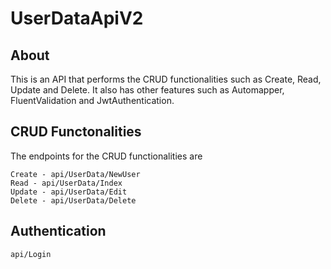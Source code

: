 # UserDataApiV2

## About

This is an API that performs the CRUD functionalities such as Create, Read, Update and Delete. It also has other features such as Automapper, FluentValidation and JwtAuthentication.

## CRUD Functonalities

The endpoints for the CRUD functionalities are 
```
Create - api/UserData/NewUser
Read - api/UserData/Index
Update - api/UserData/Edit
Delete - api/UserData/Delete
```
## Authentication

```
api/Login
```

